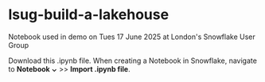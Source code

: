 # lsug-build-a-lakehouse
Notebook used in demo on Tues 17 June 2025 at London's Snowflake User Group

Download this .ipynb file. When creating a Notebook in Snowflake, navigate to **Notebook ⌄** >> **Import .ipynb file**.
